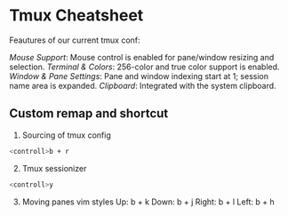 # Tmux Cheatsheet

Feautures of our current tmux conf:

*Mouse Support*: Mouse control is enabled for pane/window resizing and selection.
*Terminal & Colors*: 256-color and true color support is enabled.
*Window & Pane Settings*: Pane and window indexing start at 1; session name area is expanded.
*Clipboard*: Integrated with the system clipboard.

## Custom remap and shortcut

1. Sourcing of tmux config
```bash
<controll>b + r
```
2. Tmux sessionizer
```bash
<controll>y
```
3. Moving panes vim styles
Up:    <controll> b + k
Down:  <controll> b + j
Right: <controll> b + l
Left:  <controll> b + h
